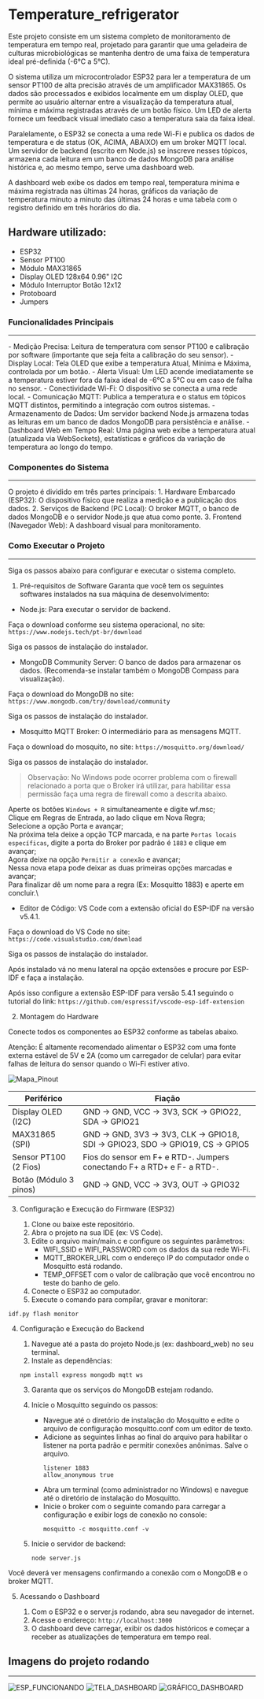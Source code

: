 # Temperature_refrigerator
Este projeto consiste em um sistema completo de monitoramento de temperatura em tempo real, projetado para garantir que uma geladeira de culturas microbiológicas se mantenha dentro de uma faixa de temperatura ideal pré-definida (-6°C a 5°C).

O sistema utiliza um microcontrolador ESP32 para ler a temperatura de um sensor PT100 de alta precisão através de um amplificador MAX31865. Os dados são processados e exibidos localmente em um display OLED, que permite ao usuário alternar entre a visualização da temperatura atual, mínima e máxima registradas através de um botão físico. Um LED de alerta fornece um feedback visual imediato caso a temperatura saia da faixa ideal.

Paralelamente, o ESP32 se conecta a uma rede Wi-Fi e publica os dados de temperatura e de status (OK, ACIMA, ABAIXO) em um broker MQTT local. Um servidor de backend (escrito em Node.js) se inscreve nesses tópicos, armazena cada leitura em um banco de dados MongoDB para análise histórica e, ao mesmo tempo, serve uma dashboard web.

A dashboard web exibe os dados em tempo real, temperatura mínima e máxima registrada nas últimas 24 horas, gráficos da variação de temperatura minuto a minuto das últimas 24 horas e uma tabela com o registro definido em três horários do dia.

## Hardware utilizado:
- ESP32
- Sensor PT100
- Módulo MAX31865
- Display OLED 128x64 0.96" I2C 
- Módulo Interruptor Botão 12x12
- Protoboard
- Jumpers

### Funcionalidades Principais
<hr>
- Medição Precisa: Leitura de temperatura com sensor PT100 e calibração por software (importante que seja feita a calibração do seu sensor).
- Display Local: Tela OLED que exibe a temperatura Atual, Mínima e Máxima, controlada por um botão.
- Alerta Visual: Um LED acende imediatamente se a temperatura estiver fora da faixa ideal de -6°C a 5°C ou em caso de falha no sensor.
- Conectividade Wi-Fi: O dispositivo se conecta a uma rede local.
- Comunicação MQTT: Publica a temperatura e o status em tópicos MQTT distintos, permitindo a integração com outros sistemas.
- Armazenamento de Dados: Um servidor backend Node.js armazena todas as leituras em um banco de dados MongoDB para persistência e análise.
- Dashboard Web em Tempo Real: Uma página web exibe a temperatura atual (atualizada via WebSockets), estatísticas e gráficos da variação de temperatura ao longo do tempo.

### Componentes do Sistema
<hr>
O projeto é dividido em três partes principais:
1. Hardware Embarcado (ESP32): O dispositivo físico que realiza a medição e a publicação dos dados.
2. Serviços de Backend (PC Local): O broker MQTT, o banco de dados MongoDB e o servidor Node.js que atua como ponte.
3. Frontend (Navegador Web): A dashboard visual para monitoramento.

### Como Executar o Projeto
<hr>
Siga os passos abaixo para configurar e executar o sistema completo.

1. Pré-requisitos de Software
Garanta que você tem os seguintes softwares instalados na sua máquina de desenvolvimento:
- Node.js: Para executar o servidor de backend.
  
Faça o download conforme seu sistema operacional, no site: `https://www.nodejs.tech/pt-br/download`

Siga os passos de instalação do instalador.

- MongoDB Community Server: O banco de dados para armazenar os dados. (Recomenda-se instalar também o MongoDB Compass para visualização).

Faça o download do MongoDB no site: `https://www.mongodb.com/try/download/community`

Siga os passos de instalação do instalador.

- Mosquitto MQTT Broker: O intermediário para as mensagens MQTT.

Faça o download do mosquito, no site: `https://mosquitto.org/download/`

Siga os passos de instalação do instalador.

> Observação: No Windows pode ocorrer problema com o firewall relacionado a porta que o Broker irá utilizar, para habilitar essa permissão faça uma regra de firewall como a descrita abaixo.

Aperte os botões `Windows + R` simultaneamente e digite wf.msc;\
Clique em Regras de Entrada, ao lado clique em Nova Regra;\
Selecione a opção Porta e avançar;\
Na próxima tela deixe a opção TCP marcada, e na parte `Portas locais específicas`, digite a porta do Broker por padrão é `1883` e clique em avançar;\
Agora deixe na opção `Permitir a conexão` e avançar;\
Nessa nova etapa pode deixar as duas primeiras opções marcadas e avançar;\
Para finalizar dê um nome para a regra (Ex: Mosquitto 1883) e aperte em concluir.\

- Editor de Código: VS Code com a extensão oficial do ESP-IDF na versão v5.4.1.

Faça o download do VS Code no site: `https://code.visualstudio.com/download`

Siga os passos de instalação do instalador.

Após instalado vá no menu lateral na opção extensões e procure por ESP-IDF e faça a instalação.

Após isso configure a extensão ESP-IDF para versão 5.4.1 seguindo o tutorial do link: `https://github.com/espressif/vscode-esp-idf-extension`

2. Montagem do Hardware

Conecte todos os componentes ao ESP32 conforme as tabelas abaixo.

Atenção: É altamente recomendado alimentar o ESP32 com uma fonte externa estável de 5V e 2A (como um carregador de celular) para evitar falhas de leitura do sensor quando o Wi-Fi estiver ativo.

![Mapa_Pinout](img/MAPA_PINOUT.svg)

| Periférico | Fiação | 
| -------- | ----- |
| Display OLED (I2C)| GND -> GND, VCC -> 3V3, SCK -> GPIO22, SDA -> GPIO21 |
| MAX31865 (SPI)|GND -> GND, 3V3 -> 3V3, CLK -> GPIO18, SDI -> GPIO23, SDO -> GPIO19, CS -> GPIO5|
| Sensor PT100 (2 Fios)| Fios do sensor em F+ e RTD-. Jumpers conectando F+ a RTD+ e F- a RTD-.|
| Botão (Módulo 3 pinos)| GND -> GND, VCC -> 3V3, OUT -> GPIO32|

3. Configuração e Execução do Firmware (ESP32)
  
    1.	Clone ou baixe este repositório.
    2.	Abra o projeto na sua IDE (ex: VS Code).
    3.	Edite o arquivo main/main.c e configure os seguintes parâmetros:
        - WIFI_SSID e WIFI_PASSWORD com os dados da sua rede Wi-Fi.
        - MQTT_BROKER_URL com o endereço IP do computador onde o Mosquitto está rodando.
        -	TEMP_OFFSET com o valor de calibração que você encontrou no teste do banho de gelo.
    4.	Conecte o ESP32 ao computador.
    5.	Execute o comando para compilar, gravar e monitorar:

```
idf.py flash monitor
```

4. Configuração e Execução do Backend
    1.	Navegue até a pasta do projeto Node.js (ex: dashboard_web) no seu terminal.
    2.	Instale as dependências:

    ```
    npm install express mongodb mqtt ws
    ```
    3.	Garanta que os serviços do MongoDB estejam rodando. 
    4.	Inicie o Mosquitto seguindo os passos:
   
        -	Navegue até o diretório de instalação do Mosquitto e edite o arquivo de configuração mosquitto.conf com um editor de texto.
        -	Adicione as seguintes linhas ao final do arquivo para habilitar o listener na porta padrão e permitir conexões anônimas. Salve o arquivo.
            ```
            listener 1883
            allow_anonymous true
            ```
        -	Abra um terminal (como administrador no Windows) e navegue até o diretório de instalação do Mosquitto.
        -	Inicie o broker com o seguinte comando para carregar a configuração e exibir logs de conexão no console:
            ```
            mosquitto -c mosquitto.conf -v
            ```

    6.	Inicie o servidor de backend:

        ```
      	node server.js
        ```

Você deverá ver mensagens confirmando a conexão com o MongoDB e o broker MQTT.

5. Acessando o Dashboard
   
    1.	Com o ESP32 e o server.js rodando, abra seu navegador de internet.
    2.	Acesse o endereço: `http://localhost:3000`
    3.	O dashboard deve carregar, exibir os dados históricos e começar a receber as atualizações de temperatura em tempo real.

## Imagens do projeto rodando
<hr>

![ESP_FUNCIONANDO](img/ESP-FUNCIONANDO.jpg)
![TELA_DASHBOARD](img/dashboard_temperatura.jpg)
![GRÁFICO_DASHBOARD](img/dashboard_grafico.jpg)
